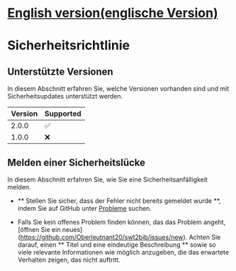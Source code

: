 # [English version(englische Version)](https://github.com/Oberleutnant20/swt2bib/blob/master/security/SECURITY_en.md)

# Sicherheitsrichtlinie

## Unterstützte Versionen

In diesem Abschnitt erfahren Sie, welche Versionen vorhanden sind
und mit Sicherheitsupdates unterstützt werden.

| Version | Supported          |
| ------- | ------------------ |
| 2.0.0   | :white_check_mark: |
| 1.0.0   | :x:                |

## Melden einer Sicherheitslücke

In diesem Abschnitt erfahren Sie, wie Sie eine Sicherheitsanfälligkeit melden.

* ** Stellen Sie sicher, dass der Fehler nicht bereits gemeldet wurde **, 
indem Sie auf GitHub unter [Probleme](https://github.com/Oberleutnant20/swt2bib/issues) suchen.

* Falls Sie kein offenes Problem finden können, das das Problem angeht, [öffnen Sie ein neues]
(https://github.com/Oberleutnant20/swt2bib/issues/new). Achten Sie darauf, einen ** Titel und eine eindeutige Beschreibung ** sowie so viele relevante 
Informationen wie möglich anzugeben, die das erwartete Verhalten zeigen, das nicht auftritt.
